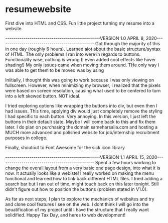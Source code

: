 # resumewebsite
First dive into HTML and CSS. Fun little project turning my resume into a website. 

-----------------------------------------------VERSION 1.0 APRIL 8, 2020-----------------------------------------------
Got through the majority of this in one day (roughly 6 hours). Learned alot about the basic structure/syntax of HTML. The only problems I ran into were in regards to buttons. Functionality wise, nothing is wrong (I even added cool effects like hover shading!) My only issues came when moving them around. THe only way I was able to get them to be moved was by using 

<style>
.btn{
  position: relative;
  left: 700px;
  }
</style>

Iniitially, I thought this was going to work because I was only viewing on fullscreen. However, when minimizing my browser, I realized that the pixels were based on screen resolution, causing what used to be centered to turn into a left skewed button. NOT ideal.

I tried exploring options like wrapping the buttons into div, but even then I had issues. This time, applying div would just completely remove the styling I had specific to each button. Very annoying. In this version, I just left the buttons in their default state. Maybe I will come back to this and fix them later. I do plan on purchasing the domain sameharsalla.com and hosting a MUCH more advanced and polished website for job/internship recruitment purposes in college.

Finally, shoutout to Font Awesome for the sick icon library

-----------------------------------------------VERSION 1.1 APRIL 15, 2020-----------------------------------------------
Spent a few hours working to change the overall layout from a very basic one page design, into what it is now. It actually looks like a webiste! I really worked on making the menu functional and learned how to link back different HTML files. I tried adding a search bar but I ran out of time, might touch back on this later tonight. Still didn't figure out how to position the buttons (problem stated in V1.0). 

As far as next steps, I plan to explore the mechanics of websites and try and clone cool features I see on the web. I dont think I will go into the beuatification of my project until I have the structure that I really want solidified. Happy Tax Day, and heres to web development!

